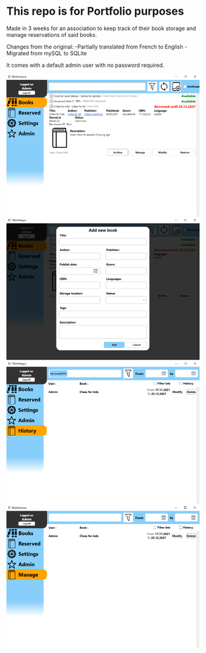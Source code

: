 # This repo is for Portfolio purposes

Made in 3 weeks for an association to keep track of their book storage and manage reservations of said books.

Changes from the original:
-Partially translated from French to English
-Migrated from mySQL to SQLite

It comes with a default admin user with no password required.

![Screenshot](images/Capture1.png)
![Screenshot](images/Capture2.png)
![Screenshot](images/Capture3.png)
![Screenshot](images/Capture4.png)

